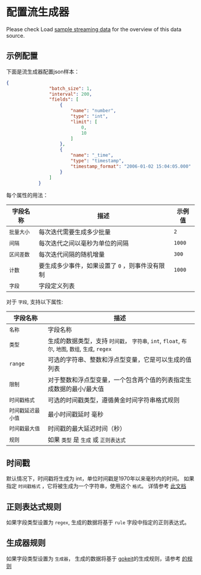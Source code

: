 # 配置流生成器

Please check Load [sample streaming data](/ingestion#streamgen) for the overview of this data source.

## 示例配置

下面是流生成器配置json样本：

```json
{
                "batch_size": 1,
                "interval": 200,
                "fields": [
                    {
                        "name": "number",
                        "type": "int",
                        "limit": [
                            0,
                            10
                        ]
                    },
                    {
                        "name": "_time",
                        "type": "timestamp",
                        "timestamp_format": "2006-01-02 15:04:05.000"
                    }
                ]
            }
```

每个属性的用法：

| 字段名称   | 描述                         | 示例值    |
| ------ | -------------------------- | ------ |
| `批量大小` | 每次迭代需要生成多少批量               | `2`    |
| `间隔`   | 每次迭代之间以毫秒为单位的间隔            | `1000` |
| `区间差数` | 每次迭代间隔的随机增量                | `300`  |
| `计数`   | 要生成多少事件，如果设置了 `0` ，则事件没有限制 | `1000` |
| `字段`   | 字段定义列表                     |        |



对于  `字段`, 支持以下属性:



| 字段名称       | 描述                                                                       |
| ---------- | ------------------------------------------------------------------------ |
| `名称`       | 字段名称                                                                     |
| `类型`       | 生成的数据类型，支持 `时间戳`， `字符串`, `int`, `float`, `布尔`, `地图`, `数组`, `生成`, `regex` |
| `range`    | 可选的字符串、整数和浮点型变量，它是可以生成的值列表                                               |
| `限制`       | 对于整数和浮点型变量，一个包含两个值的列表指定生成数据的最小/最大值                                       |
| `时间戳格式`    | 可选的时间戳类型，遵循黄金时间字符串格式规则                                                   |
| `时间戳延迟最小值` | 最小时间戳延时 毫秒                                                               |
| `时间戳最大值`   | 时间戳的最大延迟时间（秒）                                                            |
| `规则`       | 如果 `类型` 是 `生成` 或 `正则表达式`                                                 |

## 时间戳

默认情况下，时间戳将生成为 int，单位时间戳是1970年以来毫秒内的时间。 如果指定 `时间戳格式` ，它将被生成为一个字符串，使用这个 `格式`。  详情参考 [此文档](https://www.geeksforgeeks.org/time-formatting-in-golang/)

## 正则表达式规则

如果字段类型设置为 `regex`, 生成的数据将基于 `rule` 字段中指定的正则表达式。

## 生成器规则

如果字段类型设置为 `生成器`， 生成的数据将基于 [gokeit](https://github.com/brianvoe/gofakeit)的生成规则，请参考 [的规则](https://pkg.go.dev/github.com/brianvoe/gofakeit/v6#example-Faker.Generate)
